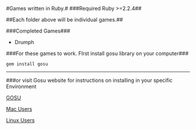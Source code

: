#Games written in Ruby.#
###Required Ruby >=2.2.4##

##Each folder above will be individual games.##


###Completed Games###

  * Drumph


###For these games to work. FIrst install gosu library on your computer###

`gem install gosu`

 - - - -
###or visit Gosu website for instructions on installing in your specific Environment

[GOSU](https://www.libgosu.org/)

[Mac Users](https://github.com/gosu/gosu/wiki/Getting-Started-on-OS-X)

[Linux Users](https://github.com/gosu/gosu/wiki/Getting-Started-on-Linux)
